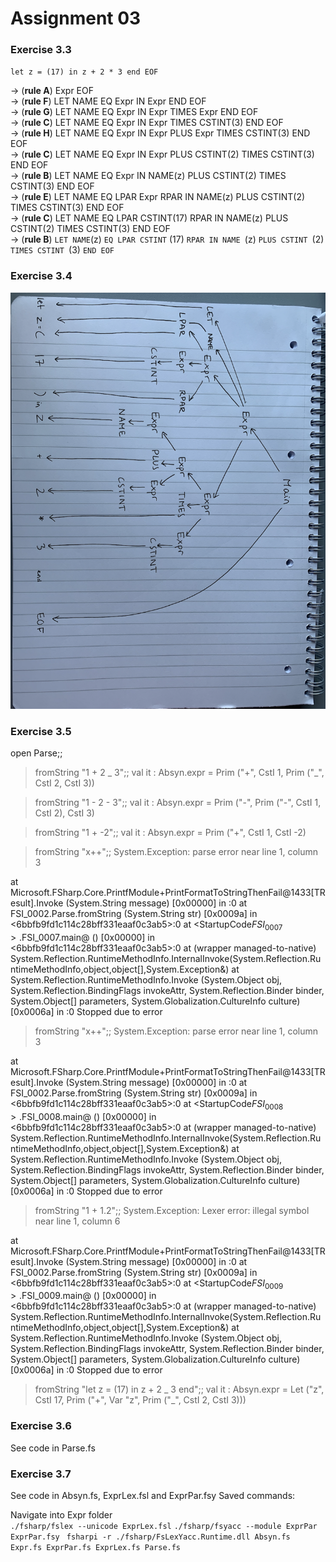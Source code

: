 # Assignment 03

### Exercise 3.3

`let z = (17) in z + 2 * 3 end EOF`

&rarr; (**rule A**) Expr EOF \
&rarr; (**rule F**) LET NAME EQ Expr IN Expr END EOF \
&rarr; (**rule G**) LET NAME EQ Expr IN Expr TIMES Expr END EOF \
&rarr; (**rule C**) LET NAME EQ Expr IN Expr TIMES CSTINT(3) END EOF \
&rarr; (**rule H**) LET NAME EQ Expr IN Expr PLUS Expr TIMES CSTINT(3) END EOF \
&rarr; (**rule C**) LET NAME EQ Expr IN Expr PLUS CSTINT(2) TIMES CSTINT(3) END EOF \
&rarr; (**rule B**) LET NAME EQ Expr IN NAME(z) PLUS CSTINT(2) TIMES CSTINT(3) END EOF \
&rarr; (**rule E**) LET NAME EQ LPAR Expr RPAR IN NAME(z) PLUS CSTINT(2) TIMES CSTINT(3) END EOF \
&rarr; (**rule C**) LET NAME EQ LPAR CSTINT(17) RPAR IN NAME(z) PLUS CSTINT(2) TIMES CSTINT(3) END EOF \
&rarr; (**rule B**) `LET NAME`(z) `EQ LPAR CSTINT` (17) `RPAR IN NAME `(z) `PLUS CSTINT `(2) `TIMES CSTINT `(3) `END EOF `

### Exercise 3.4

![Exercise3.4Ass3.png](Exercise3.4Ass3.png)

### Exercise 3.5

open Parse;;

> fromString "1 + 2 _ 3";;
> val it : Absyn.expr = Prim ("+", CstI 1, Prim ("_", CstI 2, CstI 3))

> fromString "1 - 2 - 3";;
> val it : Absyn.expr = Prim ("-", Prim ("-", CstI 1, CstI 2), CstI 3)

> fromString "1 + -2";;
> val it : Absyn.expr = Prim ("+", CstI 1, CstI -2)

> fromString "x++";;
> System.Exception: parse error near line 1, column 3

at Microsoft.FSharp.Core.PrintfModule+PrintFormatToStringThenFail@1433[TResult].Invoke (System.String message) [0x00000] in <b56f33d2f53c2e7533e6754e4d8591b5>:0
at FSI_0002.Parse.fromString (System.String str) [0x0009a] in <6bbfb9fd1c114c28bff331eaaf0c3ab5>:0
at <StartupCode$FSI_0007>.$FSI_0007.main@ () [0x00000] in <6bbfb9fd1c114c28bff331eaaf0c3ab5>:0
at (wrapper managed-to-native) System.Reflection.RuntimeMethodInfo.InternalInvoke(System.Reflection.RuntimeMethodInfo,object,object[],System.Exception&)
at System.Reflection.RuntimeMethodInfo.Invoke (System.Object obj, System.Reflection.BindingFlags invokeAttr, System.Reflection.Binder binder, System.Object[] parameters, System.Globalization.CultureInfo culture) [0x0006a] in <baaab171478d4061bd9316f48a642f06>:0
Stopped due to error

> fromString "x++";;
> System.Exception: parse error near line 1, column 3

at Microsoft.FSharp.Core.PrintfModule+PrintFormatToStringThenFail@1433[TResult].Invoke (System.String message) [0x00000] in <b56f33d2f53c2e7533e6754e4d8591b5>:0
at FSI_0002.Parse.fromString (System.String str) [0x0009a] in <6bbfb9fd1c114c28bff331eaaf0c3ab5>:0
at <StartupCode$FSI_0008>.$FSI_0008.main@ () [0x00000] in <6bbfb9fd1c114c28bff331eaaf0c3ab5>:0
at (wrapper managed-to-native) System.Reflection.RuntimeMethodInfo.InternalInvoke(System.Reflection.RuntimeMethodInfo,object,object[],System.Exception&)
at System.Reflection.RuntimeMethodInfo.Invoke (System.Object obj, System.Reflection.BindingFlags invokeAttr, System.Reflection.Binder binder, System.Object[] parameters, System.Globalization.CultureInfo culture) [0x0006a] in <baaab171478d4061bd9316f48a642f06>:0
Stopped due to error

> fromString "1 + 1.2";;
> System.Exception: Lexer error: illegal symbol near line 1, column 6

at Microsoft.FSharp.Core.PrintfModule+PrintFormatToStringThenFail@1433[TResult].Invoke (System.String message) [0x00000] in <b56f33d2f53c2e7533e6754e4d8591b5>:0
at FSI_0002.Parse.fromString (System.String str) [0x0009a] in <6bbfb9fd1c114c28bff331eaaf0c3ab5>:0
at <StartupCode$FSI_0009>.$FSI_0009.main@ () [0x00000] in <6bbfb9fd1c114c28bff331eaaf0c3ab5>:0
at (wrapper managed-to-native) System.Reflection.RuntimeMethodInfo.InternalInvoke(System.Reflection.RuntimeMethodInfo,object,object[],System.Exception&)
at System.Reflection.RuntimeMethodInfo.Invoke (System.Object obj, System.Reflection.BindingFlags invokeAttr, System.Reflection.Binder binder, System.Object[] parameters, System.Globalization.CultureInfo culture) [0x0006a] in <baaab171478d4061bd9316f48a642f06>:0
Stopped due to error

> fromString "let z = (17) in z + 2 _ 3 end";;
> val it : Absyn.expr =
> Let ("z", CstI 17, Prim ("+", Var "z", Prim ("_", CstI 2, CstI 3)))

### Exercise 3.6

See code in Parse.fs

### Exercise 3.7

See code in Absyn.fs, ExprLex.fsl and ExprPar.fsy
Saved commands:

Navigate into Expr folder \
`./fsharp/fslex --unicode ExprLex.fsl`
`./fsharp/fsyacc --module ExprPar ExprPar.fsy `
`fsharpi -r ./fsharp/FsLexYacc.Runtime.dll Absyn.fs Expr.fs ExprPar.fs ExprLex.fs Parse.fs `
